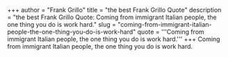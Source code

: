 +++
author = "Frank Grillo"
title = "the best Frank Grillo Quote"
description = "the best Frank Grillo Quote: Coming from immigrant Italian people, the one thing you do is work hard."
slug = "coming-from-immigrant-italian-people-the-one-thing-you-do-is-work-hard"
quote = '''Coming from immigrant Italian people, the one thing you do is work hard.'''
+++
Coming from immigrant Italian people, the one thing you do is work hard.
